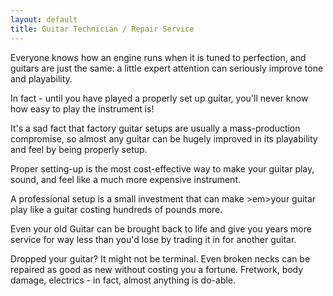 ```yaml
---
layout: default
title: Guitar Technician / Repair Service
---
```


Everyone knows how an engine runs when it is tuned to perfection, and guitars are just the same: a little expert attention can seriously improve tone and playability. 

In fact - until you have played a properly set up guitar, you'll never know how easy to play the instrument is!

It's a sad fact that factory guitar setups are usually a mass-production compromise, so almost any guitar can be hugely improved in its playability and feel by being properly setup. 

Proper setting-up is the most cost-effective way to make your guitar play, sound, and feel like a much more expensive instrument. 

A professional setup is a small investment that can make >em>your</em> guitar play like a guitar costing hundreds of pounds more.

Even your old Guitar can be brought back to life and give you years more service for way less than you'd lose by trading it in for another guitar. 

Dropped your guitar? It might not be terminal. Even broken necks can be repaired as good as new without costing you a fortune. Fretwork, body damage, electrics - in fact, almost anything is do-able.

